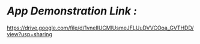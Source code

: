 # <i>App Demonstration Link :</i>

https://drive.google.com/file/d/1vnelIUCMlUsmeJFLUuDVVCOoa_GVTHDD/view?usp=sharing
